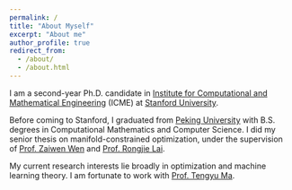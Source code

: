 ```yaml
---
permalink: /
title: "About Myself"
excerpt: "About me"
author_profile: true
redirect_from: 
  - /about/
  - /about.html
---
```


I am a second-year Ph.D. candidate in [Institute for Computational and Mathematical Engineering](https://icme.stanford.edu) (ICME) at [Stanford University](https://stanford.edu).

Before coming to Stanford, I graduated from [Peking University](http://english.pku.edu.cn) with B.S. degrees in Computational Mathematics and Computer Science. I did my senior thesis on manifold-constrained optimization, under the supervision of [Prof. Zaiwen Wen](http://bicmr.pku.edu.cn/~wenzw/index.html ) and [Prof. Rongjie Lai](http://homepages.rpi.edu/~lair/). 

My current research interests lie broadly in optimization and machine learning theory. I am fortunate to work with [Prof. Tengyu Ma](https://ai.stanford.edu/~tengyuma/).



## <!--For more info-->

<!--More info about configuring academicpages can be found in [the guide](https://academicpages.github.io/markdown/). The [guides for the Minimal Mistakes theme](https://mmistakes.github.io/minimal-mistakes/docs/configuration/) (which this theme was forked from) might also be helpful.-->

